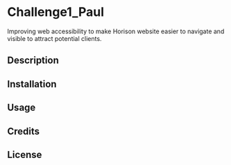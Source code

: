 # Challenge1_Paul
Improving web accessibility to make Horison website easier to navigate and visible to attract potential clients.

## Description


## Installation


## Usage


## Credits


## License